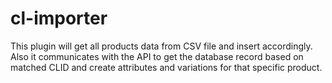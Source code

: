 # cl-importer
This plugin will get all products data from CSV file and insert accordingly. Also it communicates with the API to get the database record based on matched CLID and create attributes and variations for that specific product.
